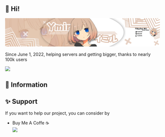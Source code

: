 ## 👋 Hi!

![Variant Long Website](https://github.com/OfficialYmirBot/.github/raw/main/profile/ymir_banner.png)

Since June 1, 2022, helping servers and getting bigger, thanks to nearly 100k users

<a/> <a href = "discord.com"><img src = "https://img.shields.io/badge/Discord-7289DA?style=for-the-badge&logo=discord&logoColor=white" target = "_blank"> <a/>

## 📜 Information

## ✨ Support
If you want to help our project, you can consider by

* Buy Me A Coffe ☕️\
 <a/> <a href = "discord.comido"><img src = "https://img.shields.io/badge/Buy_Me_A_Coffee-FFDD00?style=for-the-badge&logo=buy-me-a-coffee&logoColor=black" target = "_blank"> <a/>
